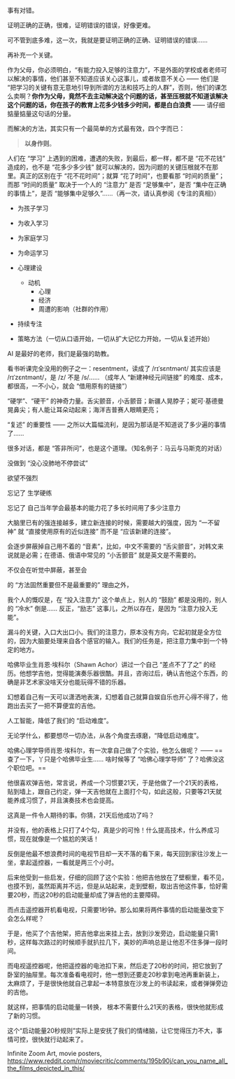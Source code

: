 事有对错。

证明正确的正确，很难，证明错误的错误，好像更难。

可不管到底多难，这一次，我就是要证明正确的正确、证明错误的错误……



再补充一个关键。

作为父母，你必须明白，“有能力投入足够的注意力”，不是外面的学校或者老师可以解决的事情，他们甚至不知道应该关心这事儿，或者故意不关心 —— 他们是 “把学习的关键有意无意地引导到所谓的方法和技巧上的人群”，否则，他们的课怎么卖啊？**你作为父母，竟然不去主动解决这个问题的话，甚至压根就不知道该解决这个问题的话，你在孩子的教育上花多少钱多少时间，都是白白浪费** —— 请仔细掂量掂量这句话的分量。

而解决的方法，其实只有一个最简单的方式最有效，四个字而已：

> **以身作则**。



人们在 “学习” 上遇到的困难，遭遇的失败，到最后，都一样，都不是 “花不花钱” 造成的，也不是 “花多少多少钱” 就可以解决的，因为问题的关键压根就不在那里。真正的区别在于 “花不花时间”；就算 “花了时间”，也要看那 “时间的质量”；而那 “时间的质量” 取决于一个人的 “注意力” 是否 “足够集中”，是否 “集中在正确的事情上”，是否 “能够集中足够久”……（再一次，请认真参阅《专注的真相》）

* 为孩子学习
* 为收入学习
* 为家庭学习
* 为命运学习

* 心理建设
  * 动机
    * 心理
    * 经济
    * 周遭的影响（社群的作用）
* 持续专注
* 策略方法（一切从口语开始，一切从扩大记忆力开始，一切从复述开始）

AI 是最好的老师，我们是最强的助教。

看书听课完全没用的例子之一：resentment，读成了 /rɪˈsɛntmənt/ 其实应该是 /rɪˈzɛntmənt/，是 /z/ 不是 /s/…… （成年人 “新建神经元间链接” 的难度、成本，都很高，一不小心，就会 “借用原有的链接”）

“硬学”、“硬干” 的神奇力量。舌尖颤音，小舌颤音；新疆人晃脖子；妮可·基德曼晃鼻尖；有人能让耳朵动起来；海洋吉普赛人眼睛更亮；

“复述” 的重要性 —— 之所以大篇幅流利，是因为那话是不知道说了多少遍的事情了……

很多对话，都是 “答非所问”，也是这个道理。（知名例子：马云与马斯克的对话）



没做到 “没心没肺地不停尝试”



欲望不强烈

忘记了 生学硬练

忘记了 自己当年学会最基本的能力花了多长时间用了多少注意力

大脑里已有的强连接越多，建立新连接的时候，需要越大的强度，因为 “一不留神” 就 “直接使用原有的近似连接” 而不是 “应该新建的连接”。



会逐步屏蔽掉自己用不着的 “音素”，比如，中文不需要的 “舌尖颤音”，对韩文来说就是必需；在德语、俄语中常见的 “小舌颤音” 就是英文是不需要的。

不仅会在听觉中屏蔽，甚至会

的 “方法固然重要但不是最重要的” 理由之外，





我个人的慨叹是，在 “投入注意力” 这个单点上，别人的 “鼓励” 都是没用的，别人的 “冷水” 倒是…… 反正，“励志” 这事儿，之所以存在，是因为 “注意力投入无能”。



漏斗的关键，入口大出口小。我们的注意力，原本没有方向，它起初就是全方位的，因为大脑要处理来自各个感官的输入。我们的任务是，把注意力集中到一个特定的地方。



哈佛毕业生肖恩·埃科尔（Shawn Achor）讲过一个自己 “差点不了了之” 的经历。他想学吉他，觉得能演奏乐器很酷。并且，咨询过后，确认吉他这个东西，的确是非艺术家没啥天分也能玩得不错的乐器。

幻想着自己有一天可以潇洒地表演，幻想着自己就算自娱自乐也开心得不得了，他跑出去买了一把不算便宜的吉他。

人工智能，降低了我们的 “启动难度”。

无论学什么，都要想尽一切办法，从各个角度去琢磨，“降低启动难度”。

哈佛心理学导师肖恩·埃科尔，有一次拿自己做了个实验，他怎么做呢？ —— ==查了一下，丫只是个哈佛毕业生…… 啥时候等了 “哈佛心理学导师” 了？哈佛没这个职位吧。==

他很喜欢弹吉他，常言说，养成一个习惯要21天，于是他做了一个21天的表格，贴到墙上，跟自己约定，弹一天吉他就在上面打个勾，如此这般，只要等21天就能养成习惯了，并且演奏技术也会提高。

这真是一件令人期待的事。你猜，21天后他成功了吗？

并没有，他的表格上只打了4个勾，真是少的可怜！什么提高技术，什么养成习惯，现在就像是一个尴尬的笑话！

反倒是他最不想浪费时间的电视节目却一天不落的看下来，每天回到家往沙发上一坐，拿起遥控器，一看就是两三个小时。

后来他受到一些启发，仔细的回顾了这个实验：他把吉他放在了壁橱里，看不见，也摸不到，虽然距离并不远，但是从站起来，走到壁橱，取出吉他这件事，恰好需要20秒，而这20秒的启动能量却成了弹吉他的主要障碍。

而点击遥控器开机看电视，只需要1秒钟。那么如果将两件事情的启动能量改变下会怎么样呢？

于是，他买了个吉他架，把吉他拿出来挂上去，放到沙发旁边，启动能量只需1秒，这样每次路过的时候顺手就扒拉几下，美妙的声响总是让他忍不住多弹一段时间。

而电视遥控器呢，他把遥控器的电池扣下来，然后走了20秒的时间，把它放到了卧室的抽屉里。每次准备看电视时，他一想到还要走20秒拿到电池再重新装上，太麻烦了，于是很快他就自己拿起一本特意放在沙发上的书读起来，或者弹弹旁边的吉他。

就这样，把事情的启动能量一转换， 根本不需要什么21天的表格，很快他就形成了新的习惯。

这个“启动能量20秒规则”实际上是安抚了我们的情绪脑，让它觉得压力不大，事情可控，很快就行动起来了。

Infinite Zoom Art, movie posters, https://www.reddit.com/r/moviecritic/comments/195b90j/can_you_name_all_the_films_depicted_in_this/

